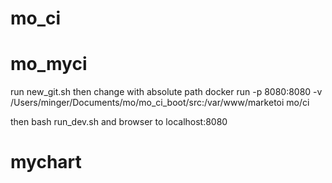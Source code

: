 # mo_ci
# mo_myci

run new_git.sh
then change with absolute path
docker run -p 8080:8080 -v /Users/minger/Documents/mo/mo_ci_boot/src:/var/www/marketoi mo/ci

then bash run_dev.sh
and browser to localhost:8080
# mychart
